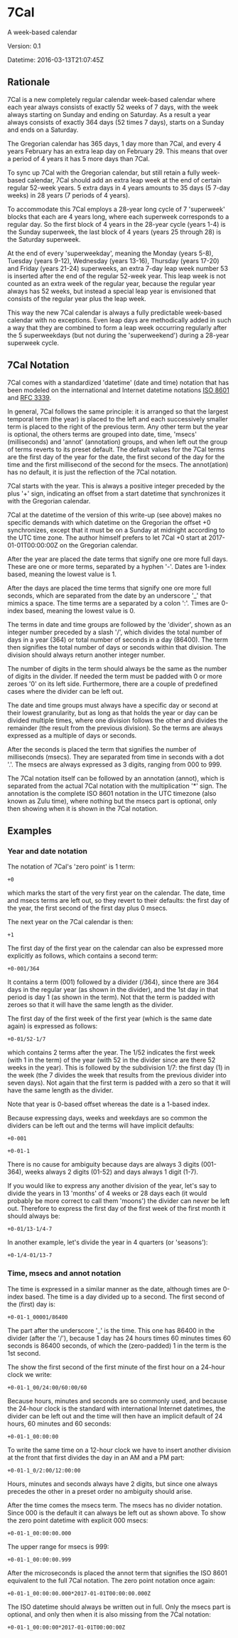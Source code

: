 # 7Cal
A week-based calendar

Version: 0.1

Datetime: 2016-03-13T21:07:45Z

## Rationale

7Cal is a new completely regular calendar week-based calendar where each year always consists of exactly 52 weeks of 7 days, with the week always starting on Sunday and ending on Saturday. As a result a year always consists of exactly 364 days (52 times 7 days), starts on a Sunday and ends on a Saturday.

The Gregorian calendar has 365 days, 1 day more than 7Cal, and every 4 years February has an extra leap day on February 29. This means that over a period of 4 years it has 5 more days than 7Cal.

To sync up 7Cal with the Gregorian calendar, but still retain a fully week-based calendar, 7Cal should add an extra leap week at the end of certain regular 52-week years. 5 extra days in 4 years amounts to 35 days (5 7-day weeks) in 28 years (7 periods of 4 years).

To accommodate this 7Cal employs a 28-year long cycle of 7 'superweek' blocks that each are 4 years long, where each superweek corresponds to a regular day. So the first block of 4 years in the 28-year cycle (years 1-4) is the Sunday superweek, the last block of 4 years (years 25 through 28) is the Saturday superweek.

At the end of every 'superweekday', meaning the Monday (years 5-8), Tuesday (years 9-12), Wednesday (years 13-16), Thursday (years 17-20) and Friday (years 21-24) superweeks, an extra 7-day leap week number 53 is inserted after the end of the regular 52-week year. This leap week is not counted as an extra week of the regular year, because the regular year always has 52 weeks, but instead a special leap year is envisioned that consists of the regular year plus the leap week.

This way the new 7Cal calendar is always a fully predictable week-based calendar with no exceptions. Even leap days are methodically added in such a way that they are combined to form a leap week occurring regularly after the 5 superweekdays (but not during the 'superweekend') during a 28-year superweek cycle.

## 7Cal Notation

7Cal comes with a standardized 'datetime' (date and time) notation that has been modeled on the international and Internet datetime notations [ISO 8601](https://en.wikipedia.org/wiki/ISO_8601) and [RFC 3339](https://tools.ietf.org/html/rfc3339).

In general, 7Cal follows the same principle: it is arranged so that the largest temporal term (the year) is placed to the left and each successively smaller term is placed to the right of the previous term. Any other term but the year is optional, the others terms are grouped into date, time, 'msecs' (milliseconds) and 'annot' (annotation) groups, and when left out the group of terms reverts to its preset default. The default values for the 7Cal terms are the first day of the year for the date, the first second of the day for the time and the first millisecond of the second for the msecs. The annot(ation) has no default, it is just the reflection of the 7Cal notation.

7Cal starts with the year. This is always a positive integer preceded by the plus '+' sign, indicating an offset from a start datetime that synchronizes it with the Gregorian calendar.

7Cal at the datetime of the version of this write-up (see above) makes no specific demands with which datetime on the Gregorian the offset +0 synchronizes, except that it must be on a Sunday at midnight according to the UTC time zone. The author himself prefers to let 7Cal +0 start at 2017-01-01T00:00:00Z on the Gregorian calendar.

After the year are placed the date terms that signify one ore more full days. These are one or more terms, separated by a hyphen '-'. Dates are 1-index based, meaning the lowest value is 1.

After the days are placed the time terms that signify one ore more full seconds, which are separated from the date by an underscore '_' that mimics a space. The time terms are a separated by a colon ':'. Times are 0-index based, meaning the lowest value is 0.

The terms in date and time groups are followed by the 'divider', shown as an integer number preceded by a slash '/', which divides the total number of days in a year (364) or total number of seconds in a day (86400). The term then signifies the total number of days or seconds within that division. The division should always return another integer number.

The number of digits in the term should always be the same as the number of digits in the divider. If needed the term must be padded with 0 or more zeroes '0' on its left side. Furthermore, there are a couple of predefined cases where the divider can be left out.

The date and time groups must always have a specific day or second at their lowest granularity, but as long as that holds the year or day can be divided multiple times, where one division follows the other and divides the remainder (the result from the previous division). So the terms are always expressed as a multiple of days or seconds.

After the seconds is placed the term that signifies the number of milliseconds (msecs). They are separated from time in seconds with a dot '.'. The msecs are always expressed as 3 digits, ranging from 000 to 999.

The 7Cal notation itself can be followed by an annotation (annot), which is separated from the actual 7Cal notation with the multiplication '*' sign. The annotation is the complete ISO 8601 notation in the UTC timezone (also known as Zulu time), where nothing but the msecs part is optional, only then showing when it is shown in the 7Cal notation.

## Examples

### Year and date notation

The notation of 7Cal's 'zero point' is 1 term:

    +0

which marks the start of the very first year on the calendar. The date, time and msecs terms are left out, so they revert to their defaults: the first day of the year, the first second of the first day plus 0 msecs.

The next year on the 7Cal calendar is then:

    +1

The first day of the first year on the calendar can also be expressed more explicitly as follows, which contains a second term:

    +0-001/364

It contains a term (001) followed by a divider (/364), since there are 364 days in the regular year (as shown in the divider), and the 1st day in that period is day 1 (as shown in the term). Not that the term is padded with zeroes so that it will have the same length as the divider.

The first day of the first week of the first year (which is the same date again) is expressed as follows:

    +0-01/52-1/7
 
which contains 2 terms after the year. The 1/52 indicates the first week (with 1 in the term) of the year (with 52 in the divider since are there 52 weeks in the year). This is followed by the subdivision 1/7: the first day (1) in the week (the 7 divides the week that results from the previous divider into seven days). Not again that the first term is padded with a zero so that it will have the same length as the divider.

Note that year is 0-based offset whereas the date is a 1-based index.

Because expressing days, weeks and weekdays are so common the dividers can be left out and the terms will have implicit defaults:

    +0-001

    +0-01-1

There is no cause for ambiguity because days are always 3 digits (001-364), weeks always 2 digits (01-52) and days always 1 digit (1-7).

If you would like to express any another division of the year, let's say to divide the years in 13 'months' of 4 weeks or 28 days each (it would probably be more correct to call them 'moons') the divider can never be left out. Therefore to express the first day of the first week of the first month it should always be:

    +0-01/13-1/4-7

In another example, let's divide the year in 4 quarters (or 'seasons'):

    +0-1/4-01/13-7

### Time, msecs and annot notation

The time is expressed in a similar manner as the date, although times are 0-index based. The time is a day divided up to a second. The first second of the (first) day is:

    +0-01-1_00001/86400

The part after the underscore '_' is the time. This one has 86400 in the divider (after the '/'), because 1 day has 24 hours times 60 minutes times 60 seconds is 86400 seconds, of which the (zero-padded) 1 in the term is the 1st second.

The show the first second of the first minute of the first hour on a 24-hour clock we write:

    +0-01-1_00/24:00/60:00/60

Because hours, minutes and seconds are so commonly used, and because the 24-hour clock is the standard with international Internet datetimes, the divider can be left out and the time will then have an implicit default of 24 hours, 60 minutes and 60 seconds:

    +0-01-1_00:00:00

To write the same time on a 12-hour clock we have to insert another division at the front that first divides the day in an AM and a PM part:

    +0-01-1_0/2:00/12:00:00

Hours, minutes and seconds always have 2 digits, but since one always precedes the other in a preset order no ambiguity should arise.

After the time comes the msecs term. The msecs has no divider notation.
Since 000 is the default it can always be left out as shown above. To show the zero point datetime with explicit 000 msecs:

    +0-01-1_00:00:00.000

The upper range for msecs is 999:

    +0-01-1_00:00:00.999

After the microseconds is placed the annot term that signifies the ISO 8601 equivalent to the full 7Cal notation. The zero point notation once again:

    +0-01-1_00:00:00.000*2017-01-01T00:00:00.000Z

The ISO datetime should always be written out in full. Only the msecs part is optional, and only then when it is also missing from the 7Cal notation:

    +0-01-1_00:00:00*2017-01-01T00:00:00Z
